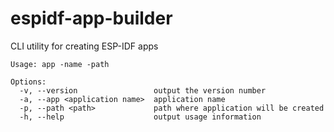 # espidf-app-builder
CLI utility for creating ESP-IDF apps


```
Usage: app -name -path

Options:
  -v, --version                 output the version number
  -a, --app <application name>  application name
  -p, --path <path>             path where application will be created
  -h, --help                    output usage information
```
